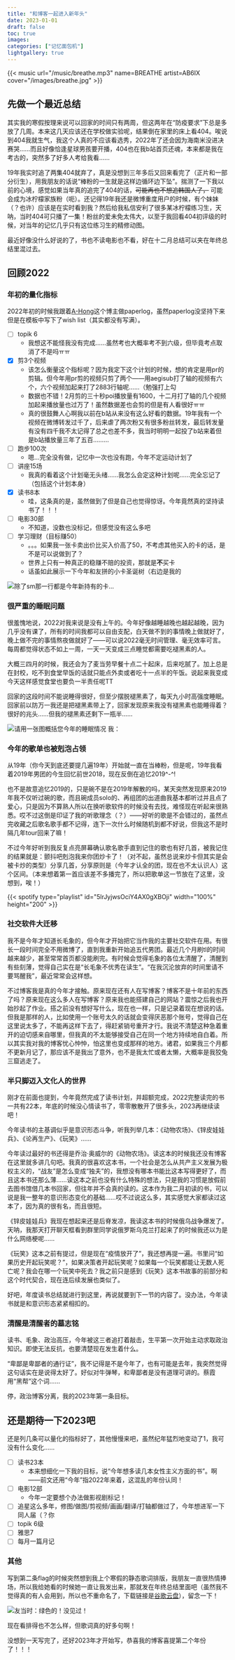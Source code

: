 ```yaml
---
title: "和博客一起进入新年头"
date: 2023-01-01
draft: false
toc: true
images:
categories: ["记忆面包机"]
lightgallery: true
---
```


{{< music url="/music/breathe.mp3" name=BREATHE artist=AB6IX cover="/images/breathe.jpg" >}}

<!--这些是注释文本，不会显示
{{< spotify type="track" id="4XbyRgWe6yU4wE6WShdTEs" width="350" height="100" >}}

> 新年又给博客加上了spotify短代码！
> 
> 新建此文件的时候刚好在听这一首，本来想用目前主题自带的网易云短代码来着，但似乎因为在网易云这首歌是付费的，所以虽然看起来能拉取到这首歌但是播放键变成了摆设，可恶啊可恶本人平时用spotify为了博客已经这么狼狈地找去网易云了结果还播放不了！以为不能使用漂亮短代码了结果随意谷歌了一下就找到了[spotify的短代码](https://gist.github.com/j-un/e7d0b3118556479392bd2269f7059242)——非常简单好用，而且有album/track/playlist/artist四种类型，甚至可以在引用的时候改变宽度高度，啊，完美的短代码，感谢程序员！
> 
> **p.s.** id是?si前面的那串字符
> 
> **pp.s.** 好吧，写完这一串歌早已切走好几首
> 
> **ppp.s.** 部署完更新：啊啊啊啊啊啊啊部署完发现不能听完整版只能preview怎么会这样啊啊啊啊spotify你这样我岂不是很尴尬！（小编在想办法处理中 可能明天处理完也可能永远也处理不完 2023.1.1 21：38留）
>
> {{< carousel "images/1.png,images/2.png">}}
> 
> **pppp.s.** 22：52更新：研究发现不是部署的问题，只是我在预览用的浏览器登录过spotify才会正常播放的（那要怎么办啊 小编总不能下载下来本地导入吧 就是这个红封面很喜庆才想要用的啊（兜兜转转这个短代码也成摆设了 抹泪离开
-->
## 先做一个最近总结

其实我的寒假按理来说可以回家的时间只有两周，但这两年在“防疫要求”下总是多放了几周。本来这几天应该还在学校做实验呢，结果倒在家里的床上看404。唉说到404我就生气，我这个人真的不应该看选秀，2022年了还会因为海南米没进决赛哭……而且好像恰逢星球男孩要开播，404也在我b站首页还魂，本来都是我在考古的，突然多了好多人考给我看……

19年我实时追了两集404就弃了，真是没想到三年多后又回来看完了（正片和一部分衍生），用我朋友的话说“棒粉的一生就是这样边循环边下坠”。揣测了一下我以前的心境，感觉如果当年真的追完了404的话，~~可能再也不想追韩国人了，~~ 可能会成为冰柠檬家族粉（呃）。还记得19年我还是微博重度用户的时候，有个妹妹（？也许）应该是在实时看到我？然后给我私信安利了很多某冰柠檬练习生，天呐，当时404可只播了一集！粉丝的爱未免太伟大，以至于我回看404初评级的时候，对当年的记忆几乎只有这位练习生的精修动图。

最近好像没什么好说的了，书也不读电影也不看，好在十二月总结可以夹在年终总结里混过去。

## 回顾2022

### 年初的量化指标

2022年初的时候我跟着[A-Hong](https://www.youtube.com/@ahong_paperlog)这个博主做paperlog，虽然paperlog没坚持下来但是在模板中写下了wish list（其实都没有写满）。

- [ ] topik 6 
  - 我想这不能怪我没有完成……虽然考也大概率考不到六级，但毕竟考点取消了不是吗ㅠㅠ
- [x] 剪3个视频
  - 该怎么衡量这个指标呢？因为我定下这个计划的时候，想的肯定是用pr的剪辑。但今年用pr剪的视频只剪了两个——用aegisub打了轴的视频有六个，六个视频加起来打了2883行轴呢……（勉强打上勾
  - 数据也不错！2月剪的三十秒poi播放量有1600，十二月打了轴的几个视频加起来播放量也过万了！虽然数据差也会剪的但是有人看很好ㅠㅠ
  - 真的很鼓舞人心啊我以前在b站从来没有这么好看的数据。19年我有一个视频在微博转发过千了，后来虐了两次粉又有很多粉丝转发，最后转发量有没有四千我不太记得了总之也差不多，我当时明明一起投了b站来着但是b站播放量三年了五百………
- [ ] 跑步100次
  - 嗯…完全没有做，记忆中一次也没有跑，今年不定运动计划了
- [ ] 讲座15场
  - 我真的看着这个计划毫无头绪……我怎么会定这种计划呢……完全忘记了（包括这个计划本身）
- [x] 读书8本
  - 哇，这条真的是，虽然做到了但是自己也觉得惊讶。今年竟然真的坚持读书了！！！
- [ ] 电影30部
  - 不知道，没数也没标记，但感觉没有这么多吧
- [ ] 学习理财（目标赚50）
  - 。。。如果我一张卡卖出价比买入价高了50，不考虑其他买入的卡的话，是不是可以说做到了？
  - 世界上只有一种真正的稳赚不赔的投资，那就是**不**买卡
  - 话虽如此展示一下今年和友拼的小卡圣诞树（右边是我的

![除了sm那一行都是今年新持有的卡…](images/01.jpeg "除了sm那一行都是今年新持有的卡…")

### 很严重的睡眠问题

很羞愧地说，2022对我来说是没有上午的。今年好像越睡越晚也越起越晚，因为几乎没有课了，所有的时间我都可以自由支配，白天做不到的事情晚上做就好了，晚上做不完的事情熬夜做就好了——可以说2022毫无时间管理、毫无效率可言。每周都觉得状态不如上一周，一天一天变成三点睡觉都需要吃褪黑素的人。

大概三四月的时候，我还会为了麦当劳早餐十点二十起床，后来吃腻了。加上总是在封校，吃不到食堂早饭的话就只能点外卖或者吃十一点半的午饭。说起来我变成今天这样感觉食堂也要负一半责任呢TT

回家的这段时间不能说睡得很好，但至少摆脱褪黑素了，每天九小时高强度睡眠。回家前以防万一我还是把褪黑素带上了，回家发现原来我没有褪黑素也能睡得着？很好的兆头……但我的褪黑素还剩下一瓶半……

![请用一张图概括您今年的睡眠情况 我：](images/02.JPG "请用一张图概括您今年的睡眠情况 我：")

### 今年的歌单也被剋泡占领

从19年（你今天到底还要提几遍19年）开始就一直在当棒粉，但是呢，19年我看着2019年男团的今生回忆前世2018，现在反倒在追忆2019^-^!

也不是故意追忆2019的，只是碗不是在2019年解散的吗，某天突然发现原来2019年我不仅听过碗的歌，而且碗成员solo的、再组团的出道曲我基本都听过并且点了爱心，只是因为不算熟人所以在换听歌软件的时候没有去找，难怪现在听起来很熟悉。哎不过这倒是印证了我的听歌理念（？）——好听的歌是不会错过的，虽然点完收藏之后歌名歌手都不记得，连下一次什么时候随机到都不好说，但我这不是时隔几年tour回来了嘛！

不过今年好听到我反复点亮屏幕确认歌名歌手直到记住的歌也有好几首，被我记住的结果就是：颤抖吧剋泡我来你团炒卡了！（对不起，虽然总说来炒卡但其实是会被卡炒的类型）分享几首，分享原则是（今年才认全的团，现在也不太认识人）这个区间。（本来想着第一首应该差不多播完了，所以把歌单这一节放在了这里，没想到，唉！）

{{< spotify type="playlist" id="5lrJyjwsOciY4AX0gXBOji" width="100%" height="200" >}}

### 社交软件大迁移

我不是今年才知道长毛象的，但今年才开始把它当作我的主要社交软件在用。有很长一段时间完全不用微博了，直到我重新开始追五代男团。最近几个月刷tl的时间越来越少，甚至常常首页都没能刷完。有时候会觉得毛象的各位太清醒了，清醒到有些刻薄，觉得自己实在是“长毛象不优秀在读生”。“在我沉沦放弃的时间里请不要骂醒我”，最近常常会这样想。

不过博客我是真的今年才接触。原来现在还有人在写博客？博客不是十年前的东西了吗？原来现在这么多人在写博客？原来我也能搭建自己的网站？震惊之后我也开始抄起了作业。搭之前没有想好写什么，现在也一样，只是记录着现在想说的话。但我是那样的人，比如使用一个账号太久的话就会变得厌恶那个账号，觉得自己在这里说太多了，不能再这样下去了，得赶紧销号重开才行。我说不清楚这种急着重开的迫切感来自哪里，但我真的不太能够接受自己在同一个地方持续地自白着。所以其实我对我的博客忧心忡忡，怕这里也变成那样的地方。诸君，如果我三个月都不更新月记了，那应该不是我出了意外，也不是我太忙或者太懒，大概率是我狡兔三窟逃走了。

### 半只脚迈入文化人的世界

刚才在前面也提到，今年竟然完成了读书计划，并超额完成，2022完整读完的书一共有22本，年底的时候没心情读书了，零零散散开了很多头，2023再继续读吧！

今年读书的主基调似乎是意识形态斗争，听我列举几本：《动物农场》、《锌皮娃娃兵》、《论再生产》、《玩笑》……

今年读过最好的书还得是乔治·奥威尔的《动物农场》。读这本的时候我还没有博客在这里就多讲几句吧。我真的很喜欢这本书，一个社会是怎么从共产主义发展为极权主义的，“战友”是怎么变成“独夫”的，我想没有哪本书能比这本写得更好了，而且这本书还那么薄……读这本之前也没有什么特殊的想法，只是我的习惯是放假前去图书馆借几本书回家，但往年并不会真的读的。这本作为我二月初读的书，可以说是我一整年的意识形态变化的基础……哎不过说这么多，其实感觉大家都读过这本了，因为真的很有名，而且很短。

《锌皮娃娃兵》我现在想起来还是后脊发凉，我读这本书的时候俄乌战争爆发了。天呐，我那天打开聊天框看到群里同学说俄罗斯乌克兰打起来了的时候我还以为是什么网络梗呢……

《玩笑》这本之前有提过，但是现在“疫情放开了”，我还想再提一遍。书里问“如果历史开起玩笑呢？”，如果决策者开起玩笑呢？如果每一个玩笑都能让无数人死亡呢？我会在哪一个玩笑中死去？我之前只是感到《玩笑》这本书故事的前部分和这个时代契合，现在连后续发展也类似了。

好吧，年度读书总结就进行到这里，再说就要到下一节的内容了。没办法，今年读书就是和意识形态紧紧相扣的。

### 清醒是清醒者的墓志铭

读书、毛象、政治高压，今年被这三者追打着敲击，生平第一次开始主动求取政治知识。即使无法反抗，也要清楚现在发生着什么。

“卑鄙是卑鄙者的通行证”，我不记得是不是今年了，也有可能是去年，我突然觉得这句话实在是说得太好了。好似对牛弹琴，和卑鄙者是没有道理可讲的。蔡霞用“黑帮”这个词……

停，政治博客分离，我的2023年第一条目标。

## 还是期待一下2023吧

还是列几条可以量化的指标好了，其他慢慢来吧，虽然纪年猛烈地变动了1，我可没有什么变化……

- [ ] 读书23本
  - 本来想细化一下我的目标，说“今年想多读几本女性主义方面的书”。啊——前文还用“今年”指2022年来着，这混乱的年份认同！
- [ ] 电影12部
  - 今年一定要想个办法做影视剧标记！
- [ ] 追星这么多年，修图/做图/剪视频/画画/翻译/打轴都做过了，今年想进军一下同人届（？你
- [ ] topik 6级
- [ ] 雅思7
- [ ] 每月一篇月记

### 其他

写到第二条flag的时候突然想到我上个寒假的静态歌词排版，我朋友一直很热情捧场，所以我给她看的时候她一直让我发出来，那就发在年终总结里面吧（虽然我不觉得真的有人会用到，所以也不重命名了，下载链接是[谷歌云盘](https://drive.google.com/drive/folders/1LypPejds6Nr8Q5pb6BDLZQYLS1QpcdUE)），留念一下！

![友当时：绿色的！没见过！](images/03.png "友当时：绿色的！没见过！")

现在看排得也不怎么样，但歌词真的好多句啊！

没想到一天写完了，还好2023年才开始写，恭喜我的博客喜提第二个年份了！！！